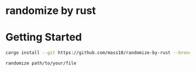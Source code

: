 # randomize by rust


# Getting Started

```sh
cargo install --git https://github.com/mass10/randomize-by-rust --branch master
```

```sh
randomize path/to/your/file
```
